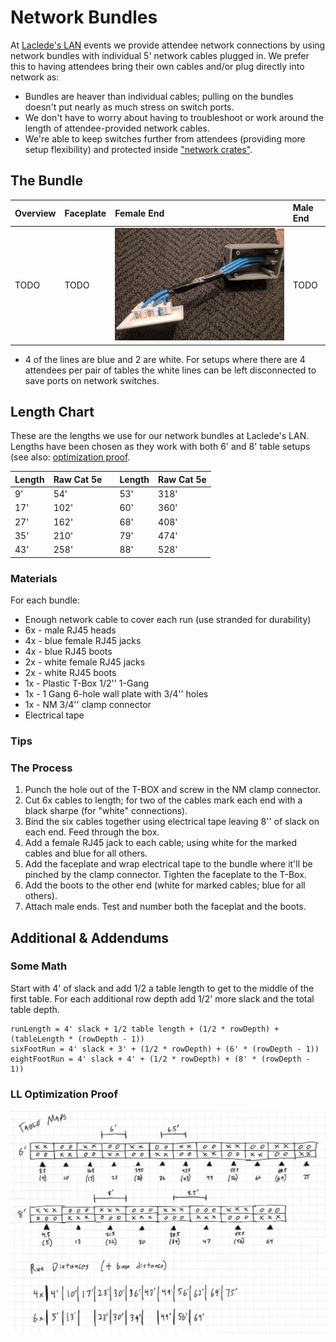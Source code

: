 # Network Bundles

At [Laclede's LAN](https://lacledeslan.com) events we provide attendee network connections by using network bundles with individual 5' network cables plugged in. We prefer this to having attendees bring their own cables and/or plug directly into network as:

* Bundles are heaver than individual cables; pulling on the bundles doesn't put nearly as much stress on switch ports.
* We don't have to worry about having to troubleshoot or work around the length of attendee-provided network cables.
* We're able to keep switches further from attendees (providing more setup flexibility) and protected inside ["network crates"](./NetworkCrates.md).

## The Bundle

| Overview | Faceplate | Female End | Male End |
| :------- | :-------- | :--------- | :------- |
| TODO     | TODO      | ![LL Optimization Proof](../.images/networkbundles_femaleconnections.jpg "LL Optimization Proof") | TODO |

* 4 of the lines are blue and 2 are white. For setups where there are 4 attendees per pair of tables the white lines can be left disconnected to save ports on network switches.

## Length Chart

These are the lengths we use for our network bundles at Laclede's LAN. Lengths have been chosen as they work with both 6' and 8' table setups (see also: [optimization proof](#LL-Optimization-Proof).

| Length | Raw Cat 5e |   | Length | Raw Cat 5e |
| ------ | ---------- |---| ------ | ---------- |
| 9'     | 54'        |   | 53'    | 318'       |
| 17'    | 102'       |   | 60'    | 360'       |
| 27'    | 162'       |   | 68'    | 408'       |
| 35'    | 210'       |   | 79'    | 474'       |
| 43'    | 258'       |   | 88'    | 528'       |

### Materials

For each bundle:

* Enough network cable to cover each run (use stranded for durability)
* 6x - male RJ45 heads
* 4x - blue female RJ45 jacks
* 4x - blue RJ45 boots
* 2x - white female RJ45 jacks
* 2x - white RJ45 boots
* 1x - Plastic T-Box 1/2'' 1-Gang
* 1x - 1 Gang 6-hole wall plate with 3/4'' holes
* 1x - NM 3/4'' clamp connector
* Electrical tape

### Tips

### The Process

1. Punch the hole out of the T-BOX and screw in the NM clamp connector.
2. Cut 6x cables to length; for two of the cables mark each end with a black sharpe (for "white" connections).
3. Bind the six cables together using electrical tape leaving 8'' of slack on each end. Feed through the box.
4. Add a female RJ45 jack to each cable; using white for the marked cables and blue for all others.
5. Add the faceplate and wrap electrical tape to the bundle where it'll be pinched by the clamp connector. Tighten the faceplate to the T-Box.
6. Add the boots to the other end (white for marked cables; blue for all others).
7. Attach male ends. Test and number both the faceplat and the boots.

## Additional & Addendums

### Some Math

Start with 4' of slack and add 1/2 a table length to get to the middle of the first table. For each additional row depth add 1/2' more slack and the total table depth.

```text
runLength = 4' slack + 1/2 table length + (1/2 * rowDepth) + (tableLength * (rowDepth - 1))
sixFootRun = 4' slack + 3' + (1/2 * rowDepth) + (6' * (rowDepth - 1))
eightFootRun = 4' slack + 4' + (1/2 * rowDepth) + (8' * (rowDepth - 1))
```

### LL Optimization Proof

![LL Optimization Proof](../.images/networkbundles_optimizedproof.png "LL Optimization Proof")
